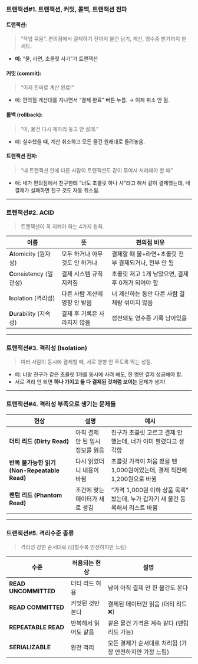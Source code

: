 ### 트랜잭션#1. **트랜잭션, 커밋, 롤백, 트랜잭션 전파**

#### 트랜잭션:

> “작업 묶음”. 편의점에서 결제하기 전까지 물건 담기, 계산, 영수증 받기까지 한 세트.

- **예:** “물, 라면, 초콜릿 사기”가 트랜잭션

#### 커밋 (commit):

> “이제 진짜로 계산 완료!”

- 예: 편의점 계산대를 지나면서 “결제 완료” 버튼 누름. → 이제 취소 안 됨.

#### 롤백 (rollback):

> “아, 물건 다시 제자리 놓고 안 살래.”

- 예: 실수했을 때, 계산 취소하고 모든 물건 원래대로 돌려놓음.

#### 트랜잭션 전파:

> “내 트랜잭션 안에 다른 사람이 트랜잭션도 같이 묶여서 처리돼야 할 때”

- 예: 네가 편의점에서 친구한테 “너도 초콜릿 하나 사”라고 해서 같이 결제했는데, 네 결제가 실패하면 친구 것도 자동 취소됨.

---

### 트랜잭션#2. **ACID**

> 트랜잭션이 꼭 지켜야 하는 4가지 원칙.

| 이름                     | 뜻                             | 편의점 비유                                          |
| ------------------------ | ------------------------------ | ---------------------------------------------------- |
| **A**tomicity (원자성)   | 모두 하거나 아무것도 안 하거나 | 결제할 때 물+라면+초콜릿 전부 결제되거나, 전부 안 됨 |
| **C**onsistency (일관성) | 결제 시스템 규칙 지켜짐        | 초콜릿 재고 1개 남았으면, 결제 후 0개가 되어야 함    |
| **I**solation (격리성)   | 다른 사람 계산에 영향 안 받음  | 너 계산하는 동안 다른 사람 결제랑 섞이지 않음        |
| **D**urability (지속성)  | 결제 후 기록은 사라지지 않음   | 정전돼도 영수증 기록 남아있음                        |

---

### 트랜잭션#3. **격리성 (Isolation)**

> 여러 사람이 동시에 결제할 때, 서로 영향 안 주도록 막는 성질.

- 예: 너랑 친구가 같은 초콜릿 1개를 동시에 사려 해도, 한 명만 결제 성공해야 함.
- 서로 격리 안 되면 **하나 가지고 둘 다 결제된 것처럼 보이는** 문제가 생겨!

---

### 트랜잭션#4. **격리성 부족으로 생기는 문제들**

| 현상                                         | 설명                            | 예시                                                                           |
| -------------------------------------------- | ------------------------------- | ------------------------------------------------------------------------------ |
| **더티 리드 (Dirty Read)**                   | 아직 결제 안 된 임시정보를 읽음 | 친구가 초콜릿 고르고 결제 안 했는데, 너가 이미 팔렸다고 생각함                 |
| **반복 불가능한 읽기 (Non-Repeatable Read)** | 다시 읽었더니 내용이 바뀜       | 초콜릿 가격이 처음 봤을 땐 1,000원이었는데, 결제 직전에 1,200원으로 바뀜       |
| **팬텀 리드 (Phantom Read)**                 | 조건에 맞는 데이터가 새로 생김  | “가격 1,000원 이하 상품 목록” 봤는데, 누가 갑자기 새 물건 등록해서 리스트 바뀜 |

---

### 트랜잭션#5. **격리수준 종류**

> 격리성 강한 순서대로 (강할수록 안전하지만 느림)

| 수준                 | 허용되는 현상        | 설명                                                    |
| -------------------- | -------------------- | ------------------------------------------------------- |
| **READ UNCOMMITTED** | 더티 리드 허용       | 남이 아직 결제 안 한 물건도 본다                        |
| **READ COMMITTED**   | 커밋된 것만 본다     | 결제된 데이터만 읽음 (더티 리드 ❌)                     |
| **REPEATABLE READ**  | 반복해서 읽어도 같음 | 같은 물건 가격은 계속 같다 (팬텀 리드 가능)             |
| **SERIALIZABLE**     | 완전 격리            | 모든 결제가 순서대로 처리됨 (가장 안전하지만 가장 느림) |
